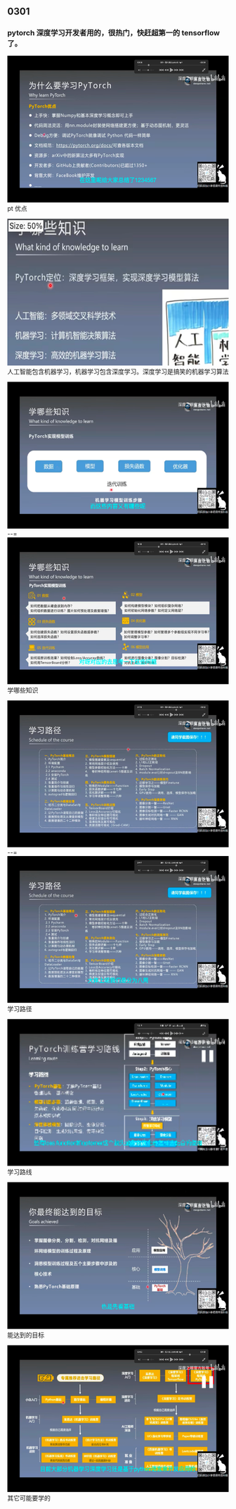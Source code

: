 ## 0301

### pytorch 深度学习开发者用的，很热门，快赶超第一的 tensorflow 了。

<img src='./img/2023-03-01-00-13-43.png' height=333px></img>  
pt 优点

<img src='./img/2023-03-01-00-17-25.png' height=333px></img>  
人工智能包含机器学习，机器学习包含深度学习。深度学习是搞笑的机器学习算法

<img src='./img/2023-03-01-00-19-50.png' height=333px></img>  
--=  
<img src='./img/2023-03-01-00-20-15.png' height=333px></img>  
学哪些知识

<img src='./img/2023-03-01-00-29-38.png' height=333px></img>  
--=  
<img src='./img/2023-03-01-00-30-49.png' height=333px></img>  
学习路径

<img src='./img/2023-03-01-00-32-32.png' height=333px></img>  
学习路线

<img src='./img/2023-03-01-00-33-44.png' height=333px></img>  
能达到的目标

<img src='./img/2023-03-01-00-37-58.png' height=333px></img>  
其它可能要学的


